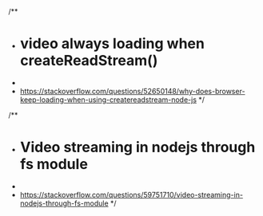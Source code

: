 /**
* # video always loading when createReadStream()
*
* https://stackoverflow.com/questions/52650148/why-does-browser-keep-loading-when-using-createreadstream-node-js
*/

/**
* # Video streaming in nodejs through fs module
*
* https://stackoverflow.com/questions/59751710/video-streaming-in-nodejs-through-fs-module
*/